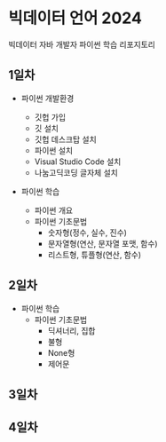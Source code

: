 # 빅데이터 언어 2024
빅데이터 자바 개발자 파이썬 학습 리포지토리

## 1일차
- 파이썬 개발환경 
    - 깃헙 가입
    - 깃 설치
    - 깃헙 데스크탑 설치
    - 파이썬 설치
    - Visual Studio Code 설치
    - 나눔고딕코딩 글자체 설치

- 파이썬 학습
    - 파이썬 개요
    - 파이썬 기초문법
        - 숫자형(정수, 실수, 진수)
        - 문자열형(연산, 문자열 포맷, 함수)
        - 리스트형, 튜플형(연산, 함수)

## 2일차
- 파이썬 학습
    - 파이썬 기초문법
        - 딕셔너리, 집합
        - 불형
        - None형
        - 제어문

## 3일차

## 4일차